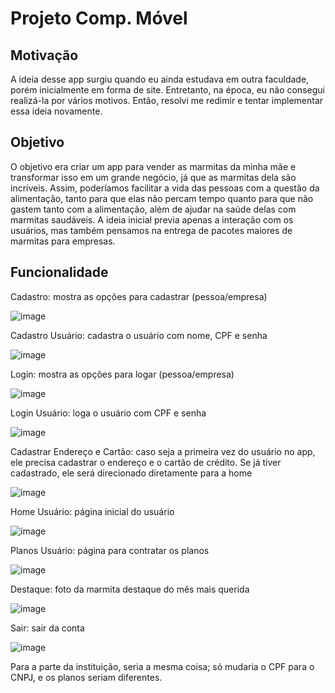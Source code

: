 # Projeto Comp. Móvel

## Motivação
A ideia desse app surgiu quando eu ainda estudava em outra faculdade, porém inicialmente em forma de site. Entretanto, na época, eu não consegui realizá-la por vários motivos. Então, resolvi me redimir e tentar implementar essa ideia novamente.

## Objetivo
O objetivo era criar um app para vender as marmitas da minha mãe e transformar isso em um grande negócio, já que as marmitas dela são incríveis. Assim, poderíamos facilitar a vida das pessoas com a questão da alimentação, tanto para que elas não percam tempo quanto para que não gastem tanto com a alimentação, além de ajudar na saúde delas com marmitas saudáveis. A ideia inicial previa apenas a interação com os usuários, mas também pensamos na entrega de pacotes maiores de marmitas para empresas.

## Funcionalidade
Cadastro: mostra as opções para cadastrar (pessoa/empresa)

![image](https://github.com/iagorosa28/ProjetoCompMovel/assets/125699322/371c55f5-3744-4844-a41a-41100fc173e1)


Cadastro Usuário: cadastra o usuário com nome, CPF e senha

![image](https://github.com/iagorosa28/ProjetoCompMovel/assets/125699322/983082d6-eb30-4d9a-a979-b8da6cd2cd3d)


Login: mostra as opções para logar (pessoa/empresa)

![image](https://github.com/iagorosa28/ProjetoCompMovel/assets/125699322/c3bc9bbd-1ef0-4d82-8e66-edc2e26a89ea)


Login Usuário: loga o usuário com CPF e senha

![image](https://github.com/iagorosa28/ProjetoCompMovel/assets/125699322/389f5446-051b-43e1-bd98-7848b541b92a)


Cadastrar Endereço e Cartão: caso seja a primeira vez do usuário no app, ele precisa cadastrar o endereço e o cartão de crédito. Se já tiver cadastrado, ele será direcionado diretamente para a home

![image](https://github.com/iagorosa28/ProjetoCompMovel/assets/125699322/6a157daf-cb50-4682-b14d-5472be74ae16)


Home Usuário: página inicial do usuário

![image](https://github.com/iagorosa28/ProjetoCompMovel/assets/125699322/b8753697-eeca-47a6-ad56-409c39892954)


Planos Usuário: página para contratar os planos

![image](https://github.com/iagorosa28/ProjetoCompMovel/assets/125699322/e5538bcb-ea24-4702-9d47-1d24ba75165d)


Destaque: foto da marmita destaque do mês mais querida

![image](https://github.com/iagorosa28/ProjetoCompMovel/assets/125699322/c6f46f2a-c70c-4a0d-8a7b-f86c0ec98bbc)


Sair: sair da conta

![image](https://github.com/iagorosa28/ProjetoCompMovel/assets/125699322/48e30eb2-eea3-45c8-ae17-30f246dc2c1c)


Para a parte da instituição, seria a mesma coisa; só mudaria o CPF para o CNPJ, e os planos seriam diferentes.
